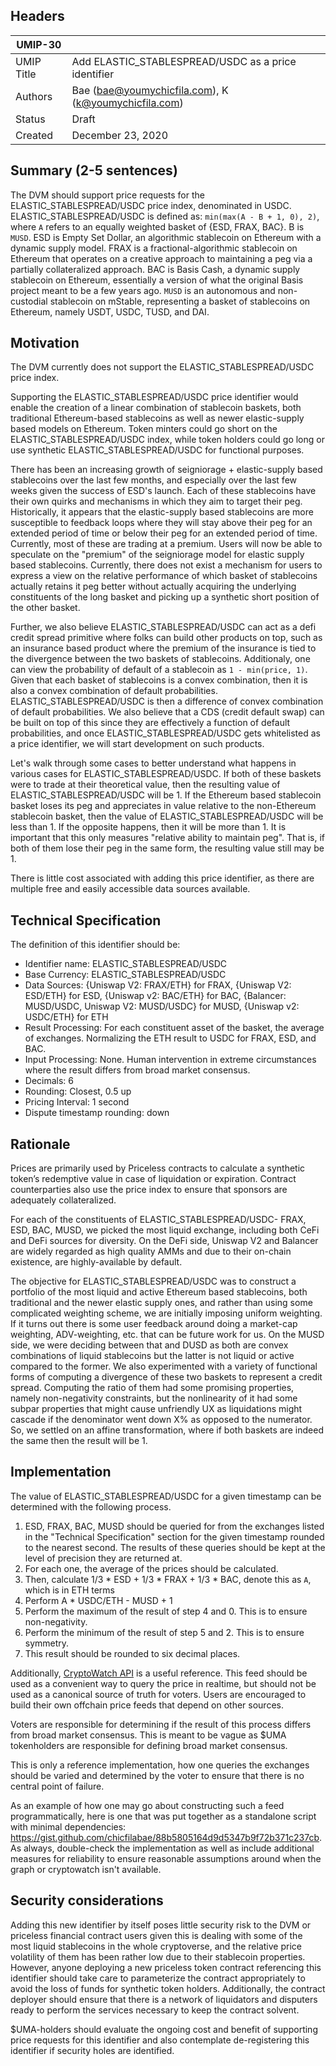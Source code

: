 ## Headers
| UMIP-30     |                                                                                                                                          |
|------------|------------------------------------------------------------------------------------------------------------------------------------------|
| UMIP Title | Add ELASTIC_STABLESPREAD/USDC as a price identifier              |
| Authors    | Bae (bae@youmychicfila.com), K (k@youmychicfila.com) |
| Status     | Draft                                                                                                                                    |
| Created    | December 23, 2020                                                                                                                           |
 
## Summary (2-5 sentences)
The DVM should support price requests for the ELASTIC_STABLESPREAD/USDC price index, denominated in USDC. ELASTIC_STABLESPREAD/USDC is defined as: `min(max(A - B + 1, 0), 2)`, where `A` refers to an equally weighted basket of {ESD, FRAX, BAC}. B is `MUSD`. ESD is Empty Set Dollar, an algorithmic stablecoin on Ethereum with a dynamic supply model. FRAX is a fractional-algorithmic stablecoin on Ethereum that operates on a creative approach to maintaining a peg via a partially collateralized approach. BAC is Basis Cash, a dynamic supply stablecoin on Ethereum, essentially a version of what the original Basis project meant to be a few years ago. `MUSD` is an autonomous and non-custodial stablecoin on mStable, representing a basket of stablecoins on Ethereum, namely USDT, USDC, TUSD, and DAI. 

## Motivation
The DVM currently does not support the ELASTIC_STABLESPREAD/USDC price index. 
 
Supporting the ELASTIC_STABLESPREAD/USDC price identifier would enable the creation of a linear combination of stablecoin baskets, both traditional Ethereum-based stablecoins as well as newer elastic-supply based models on Ethereum. Token minters could go short on the ELASTIC_STABLESPREAD/USDC index, while token holders could go long or use synthetic ELASTIC_STABLESPREAD/USDC for functional purposes.
 
There has been an increasing growth of seigniorage + elastic-supply based stablecoins over the last few months, and especially over the last few weeks given the success of ESD's launch. Each of these stablecoins have their own quirks and mechanisms in which they aim to target their peg. Historically, it appears that the elastic-supply based stablecoins are more susceptible to feedback loops where they will stay above their peg for an extended period of time or below their peg for an extended period of time. Currently, most of these are trading at a premium. Users will now be able to speculate on the "premium" of the seigniorage model for elastic supply based stablecoins. Currently, there does not exist a mechanism for users to express a view on the relative performance of which basket of stablecoins actually retains it peg better without actually acquiring the underlying constituents of the long basket and picking up a synthetic short position of the other basket. 

Further, we also believe ELASTIC_STABLESPREAD/USDC can act as a defi credit spread primitive where folks can build other products on top, such as an insurance based product where the premium of the insurance is tied to the divergence between the two baskets of stablecoins. Additionaly, one can view the probability of default of a stablecoin as `1 - min(price, 1)`. Given that each basket of stablecoins is a convex combination, then it is also a convex combination of default probabilities. ELASTIC_STABLESPREAD/USDC is then a difference of convex combination of default probabilities. We also believe that a CDS (credit default swap) can be built on top of this since they are effectively a function of default probabilities, and once ELASTIC_STABLESPREAD/USDC gets whitelisted as a price identifier, we will start development on such products.

Let's walk through some cases to better understand what happens in various cases for ELASTIC_STABLESPREAD/USDC. If both of these baskets were to trade at their theoretical value, then the resulting value of ELASTIC_STABLESPREAD/USDC will be 1. If the Ethereum based stablecoin basket loses its peg and appreciates in value relative to the non-Ethereum stablecoin basket, then the value of ELASTIC_STABLESPREAD/USDC will be less than 1. If the opposite happens, then it will be more than 1. It is important that this only measures "relative ability to maintain peg". That is, if both of them lose their peg in the same form, the resulting value still may be 1. 
 
There is little cost associated with adding this price identifier, as there are multiple free and easily accessible data sources available.
 
## Technical Specification
The definition of this identifier should be:
 
- Identifier name: ELASTIC_STABLESPREAD/USDC
- Base Currency: ELASTIC_STABLESPREAD/USDC
- Data Sources: {Uniswap V2: FRAX/ETH} for FRAX, {Uniswap V2: ESD/ETH} for ESD, {Uniswap v2: BAC/ETH} for BAC, {Balancer: MUSD/USDC, Uniswap V2: MUSD/USDC} for MUSD, {Uniswap v2: USDC/ETH} for ETH
- Result Processing: For each constituent asset of the basket, the average of exchanges. Normalizing the ETH result to USDC for FRAX, ESD, and BAC.
- Input Processing: None. Human intervention in extreme circumstances where the result differs from broad market consensus.
- Decimals: 6
- Rounding: Closest, 0.5 up
- Pricing Interval: 1 second
- Dispute timestamp rounding: down
 
## Rationale
Prices are primarily used by Priceless contracts to calculate a synthetic token’s redemptive value in case of liquidation or expiration. Contract counterparties also use the price index to ensure that sponsors are adequately collateralized.

For each of the constituents of ELASTIC_STABLESPREAD/USDC- FRAX, ESD, BAC, MUSD, we picked the most liquid exchange, including both CeFi and DeFi sources for diversity. On the DeFi side, Uniswap V2 and Balancer are widely regarded as high quality AMMs and due to their on-chain existence, are highly-available by default. 

The objective for ELASTIC_STABLESPREAD/USDC was to construct a portfolio of the most liquid and active Ethereum based stablecoins, both traditional and the newer elastic supply ones, and rather than using some complicated weighting scheme, we are initially imposing uniform weighting. If it turns out there is some user feedback around doing a market-cap weighting, ADV-weighting, etc. that can be future work for us. On the MUSD side, we were deciding between that and DUSD as both are convex combinations of liquid stablecoins but the latter is not liquid or active compared to the former. We also experimented with a variety of functional forms of computing a divergence of these two baskets to represent a credit spread. Computing the ratio of them had some promising properties, namely non-negativity constraints, but the nonlinearity of it had some subpar properties that might cause unfriendly UX as liquidations might cascade if the denominator went down X% as opposed to the numerator. So, we settled on an affine transformation, where if both baskets are indeed the same then the result will be 1.

## Implementation
 
The value of ELASTIC_STABLESPREAD/USDC for a given timestamp can be determined with the following process.
 
1. ESD, FRAX, BAC, MUSD should be queried for from the exchanges listed in the "Technical Specification" section for the given timestamp rounded to the nearest second. The results of these queries should be kept at the level of precision they are returned at.
2. For each one, the average of the prices should be calculated.
3. Then, calculate 1/3 * ESD + 1/3 * FRAX + 1/3 * BAC, denote this as `A`, which is in ETH terms
4. Perform A * USDC/ETH - MUSD + 1
5. Perform the maximum of the result of step 4 and 0. This is to ensure non-negativity. 
6. Perform the minimum of the result of step 5 and 2. This is to ensure symmetry.
7. This result should be rounded to six decimal places.
 
Additionally, [CryptoWatch API](https://docs.cryptowat.ch/rest-api/) is a useful reference. This feed should be used as a convenient way to query the price in realtime, but should not be used as a canonical source of truth for voters. Users are encouraged to build their own offchain price feeds that depend on other sources.
 
Voters are responsible for determining if the result of this process differs from broad market consensus. This is meant to be vague as $UMA tokenholders are responsible for defining broad market consensus.
 
This is only a reference implementation, how one queries the exchanges should be varied and determined by the voter to ensure that there is no central point of failure.

As an example of how one may go about constructing such a feed programmatically, here is one that was put together as a standalone script with minimal dependencies: https://gist.github.com/chicfilabae/88b5805164d9d5347b9f72b371c237cb. As always, double-check the implementation as well as include additional measures for reliability to ensure reasonable assumptions around when the graph or cryptowatch isn't available. 
 
## Security considerations
Adding this new identifier by itself poses little security risk to the DVM or priceless financial contract users given this is dealing with some of the most liquid stablecoins in the whole cryptoverse, and the relative price volatility of them has been rather low due to their stablecoin properties. However, anyone deploying a new priceless token contract referencing this identifier should take care to parameterize the contract appropriately to avoid the loss of funds for synthetic token holders. Additionally, the contract deployer should ensure that there is a network of liquidators and disputers ready to perform the services necessary to keep the contract solvent.
 
$UMA-holders should evaluate the ongoing cost and benefit of supporting price requests for this identifier and also contemplate de-registering this identifier if security holes are identified.

